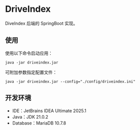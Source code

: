 # DriveIndex

DiveIndex 后端的 SpringBoot 实现。

## 使用

使用以下命令启动应用：

```shell
java -jar driveindex.jar
```

可附加参数指定配置文件：

```shell
java -jar driveindex.jar --config="./config/driveindex.ini"
```

## 开发环境

+ IDE：JetBrains IDEA Ultimate 2025.1
+ Java：JDK 21.0.2
+ Database：MariaDB 10.7.8
